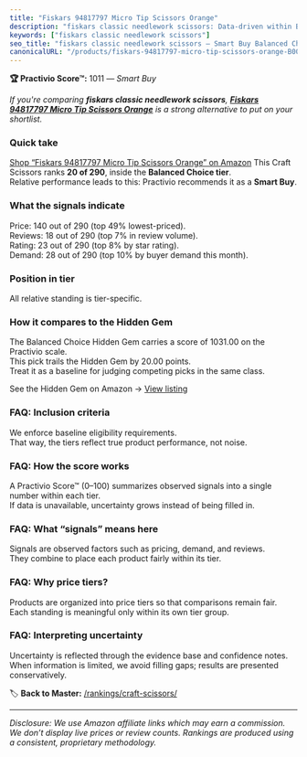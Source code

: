 ```yaml
---
title: "Fiskars 94817797 Micro Tip Scissors Orange"
description: "fiskars classic needlework scissors: Data-driven within Balanced Choice ranking using the Practivio Score™. Positioned by quality, value, demand, findability,…"
keywords: ["fiskars classic needlework scissors"]
seo_title: "fiskars classic needlework scissors — Smart Buy Balanced Choice (2025)"
canonicalURL: "/products/fiskars-94817797-micro-tip-scissors-orange-B00006IFNA/"
---
```


**🏆 Practivio Score™:** 1011 — _Smart Buy_


*If you're comparing **fiskars classic needlework scissors**, **[Fiskars 94817797 Micro Tip Scissors Orange](https://www.amazon.com/dp/B00006IFNA?tag=practivio-20)** is a strong alternative to put on your shortlist.*
### Quick take
[Shop “Fiskars 94817797 Micro Tip Scissors Orange” on Amazon](https://www.amazon.com/dp/B00006IFNA?tag=practivio-20)
This Craft Scissors ranks **20 of 290**, inside the **Balanced Choice tier**.  
Relative performance leads to this: Practivio recommends it as a **Smart Buy**.

### What the signals indicate
Price: 140 out of 290 (top 49% lowest-priced).  
Reviews: 18 out of 290 (top 7% in review volume).  
Rating: 23 out of 290 (top 8% by star rating).  
Demand: 28 out of 290 (top 10% by buyer demand this month).

### Position in tier
All relative standing is tier-specific.

### How it compares to the Hidden Gem
The Balanced Choice Hidden Gem carries a score of 1031.00 on the Practivio scale.  
This pick trails the Hidden Gem by 20.00 points.  
Treat it as a baseline for judging competing picks in the same class.  

See the Hidden Gem on Amazon → [View listing](https://www.amazon.com/dp/B000P0LNRE?tag=practivio-20)

### FAQ: Inclusion criteria
We enforce baseline eligibility requirements.  
That way, the tiers reflect true product performance, not noise.

### FAQ: How the score works
A Practivio Score™ (0–100) summarizes observed signals into a single number within each tier.  
If data is unavailable, uncertainty grows instead of being filled in.

### FAQ: What “signals” means here
Signals are observed factors such as pricing, demand, and reviews.  
They combine to place each product fairly within its tier.

### FAQ: Why price tiers?
Products are organized into price tiers so that comparisons remain fair.  
Each standing is meaningful only within its own tier group.

### FAQ: Interpreting uncertainty
Uncertainty is reflected through the evidence base and confidence notes.  
When information is limited, we avoid filling gaps; results are presented conservatively.


🏷️ **Back to Master:** [/rankings/craft-scissors/](/rankings/craft-scissors/)

---
_Disclosure: We use Amazon affiliate links which may earn a commission. We don’t display live prices or review counts. Rankings are produced using a consistent, proprietary methodology._
